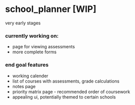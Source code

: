 # school_planner [WIP]

very early stages


### currently working on:
- page for viewing assessments
- more complete forms



### end goal features
- working calender
- list of courses with assessments, grade calculations
- notes page
- priority matrix page - recommended order of coursework
- appealing ui, potentially themed to certain schools
